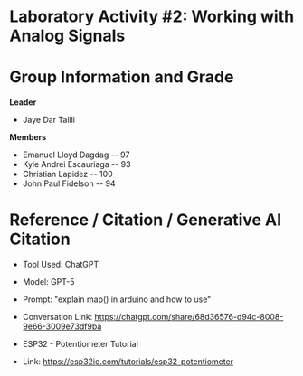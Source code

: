 # Laboratory Activity #2: Working with Analog Signals 

# Group Information and Grade

**Leader** 
- Jaye Dar Talili
  
**Members**
- Emanuel Lloyd Dagdag -- 97
- Kyle Andrei Escauriaga -- 93
- Christian Lapidez -- 100
- John Paul Fidelson -- 94


# Reference / Citation / Generative AI Citation
- Tool Used: ChatGPT
- Model: GPT-5
- Prompt: "explain map() in arduino and how to use"
- Conversation Link: https://chatgpt.com/share/68d36576-d94c-8008-9e66-3009e73df9ba

- ESP32 - Potentiometer Tutorial
- Link: https://esp32io.com/tutorials/esp32-potentiometer
